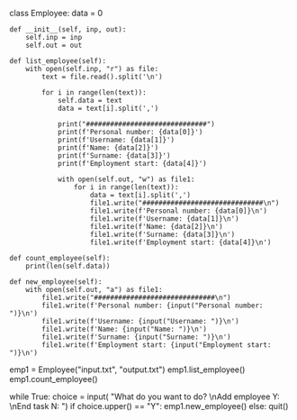 class Employee:
    data = 0

    def __init__(self, inp, out):
        self.inp = inp
        self.out = out

    def list_employee(self):
        with open(self.inp, "r") as file:
            text = file.read().split('\n')
            
            for i in range(len(text)):
                self.data = text
                data = text[i].split(',')
                
                print("##############################")
                print(f'Personal number: {data[0]}')
                print(f'Username: {data[1]}')
                print(f'Name: {data[2]}')
                print(f'Surname: {data[3]}')
                print(f'Employment start: {data[4]}')
                
                with open(self.out, "w") as file1:
                    for i in range(len(text)):
                        data = text[i].split(',')
                        file1.write("##############################\n")
                        file1.write(f'Personal number: {data[0]}\n')
                        file1.write(f'Username: {data[1]}\n')
                        file1.write(f'Name: {data[2]}\n')
                        file1.write(f'Surname: {data[3]}\n')
                        file1.write(f'Employment start: {data[4]}\n')

    def count_employee(self):
        print(len(self.data))

    def new_employee(self):
        with open(self.out, "a") as file1:
            file1.write("##############################\n")
            file1.write(f'Personal number: {input("Personal number: ")}\n')
            file1.write(f'Username: {input("Username: ")}\n')
            file1.write(f'Name: {input("Name: ")}\n')
            file1.write(f'Surname: {input("Surname: ")}\n')
            file1.write(f'Employment start: {input("Employment start: ")}\n')


emp1 = Employee("input.txt", "output.txt")
emp1.list_employee()
emp1.count_employee()

while True:
    choice = input(
        "What do you want to do? \nAdd employee Y: \nEnd task N: ")
    if choice.upper() == "Y":
        emp1.new_employee()
    else:
        quit()
